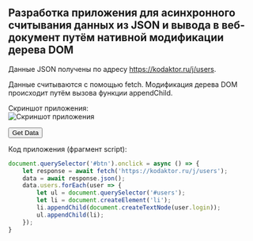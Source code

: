 ## Разработка приложения для асинхронного считывания данных из JSON и вывода в веб-документ путём нативной модификации дерева DOM

Данные JSON получены по адресу https://kodaktor.ru/j/users.

Данные считываются с помощью fetch. Модификация дерева DOM происходит путём вызова функции appendChild.

Скриншот приложения:  
![Скриншот приложения](/screenshots/task.png)
<html>
    <head>
        <meta charset="utf-8">
    </head>
    <body>
        <button id="btn">Get Data</button>
        <div id="data">
            <ul id="users"></ul>
        </div>
        <script>
            document.querySelector('#btn').onclick = async () => {
                let response = await fetch('https://kodaktor.ru/j/users');
                data = await response.json();
                data.users.forEach(user => {
                    let ul = document.querySelector('#users');
                    let li = document.createElement('li');
                    li.appendChild(document.createTextNode(user.login));
                    ul.appendChild(li);
                });
            }
        </script>
    </body>
</html>

Код приложения (фрагмент script):

```js
document.querySelector('#btn').onclick = async () => {
    let response = await fetch('https://kodaktor.ru/j/users');
    data = await response.json();
    data.users.forEach(user => {
        let ul = document.querySelector('#users');
        let li = document.createElement('li');
        li.appendChild(document.createTextNode(user.login));
        ul.appendChild(li);
    });
}
```
